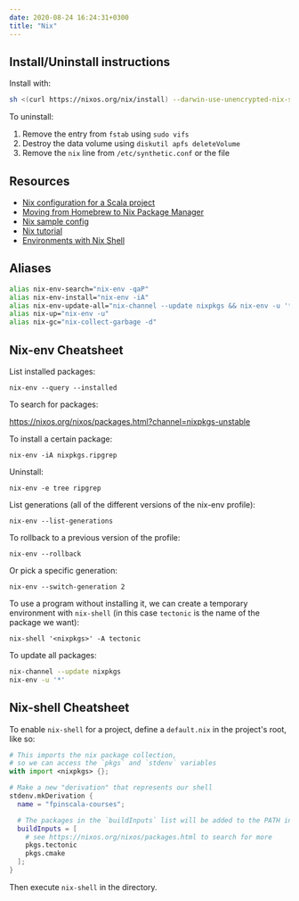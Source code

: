 ```yaml
---
date: 2020-08-24 16:24:31+0300
title: "Nix"
---
```


## Install/Uninstall instructions

Install with:

``` sh
sh <(curl https://nixos.org/nix/install) --darwin-use-unencrypted-nix-store-volume
```

To uninstall:

1. Remove the entry from `fstab` using `sudo vifs`
2. Destroy the data volume using `diskutil apfs deleteVolume`
3. Remove the `nix` line from `/etc/synthetic.conf` or the file

## Resources

- [Nix configuration for a Scala project](https://github.com/functional-streams-for-scala/fs2/blob/main/shell.nix)
- [Moving from Homebrew to Nix Package Manager](https://www.softinio.com/post/moving-from-homebrew-to-nix-package-manager/)
- [Nix sample config](https://github.com/gvolpe/nix-config)
- [Nix tutorial](https://nix-tutorial.gitlabpages.inria.fr/nix-tutorial/index.html)
- [Environments with Nix Shell](https://github.com/samdroid-apps/nix-articles)

## Aliases

``` sh
alias nix-env-search="nix-env -qaP"
alias nix-env-install="nix-env -iA"
alias nix-env-update-all="nix-channel --update nixpkgs && nix-env -u '*'"
alias nix-up="nix-env -u"
alias nix-gc="nix-collect-garbage -d"
```

## Nix-env Cheatsheet

List installed packages:

```
nix-env --query --installed
```

To search for packages:

https://nixos.org/nixos/packages.html?channel=nixpkgs-unstable

To install a certain package:

```
nix-env -iA nixpkgs.ripgrep
```

Uninstall:

```
nix-env -e tree ripgrep
```

List generations (all of the different versions of the nix-env profile):

```
nix-env --list-generations
```

To rollback to a previous version of the profile:

```
nix-env --rollback
```

Or pick a specific generation:

```
nix-env --switch-generation 2
```

To use a program without installing it, we can create a temporary
environment with `nix-shell` (in this case `tectonic` is the name of
the package we want):

```
nix-shell '<nixpkgs>' -A tectonic
```

To update all packages:

``` sh
nix-channel --update nixpkgs
nix-env -u '*'
```

## Nix-shell Cheatsheet

To enable `nix-shell` for a project, define a `default.nix` in the project's root, like so:

``` nix
# This imports the nix package collection,
# so we can access the `pkgs` and `stdenv` variables
with import <nixpkgs> {};

# Make a new "derivation" that represents our shell
stdenv.mkDerivation {
  name = "fpinscala-courses";

  # The packages in the `buildInputs` list will be added to the PATH in our shell
  buildInputs = [
    # see https://nixos.org/nixos/packages.html to search for more
    pkgs.tectonic
    pkgs.cmake
  ];
}
```

Then execute `nix-shell` in the directory.
